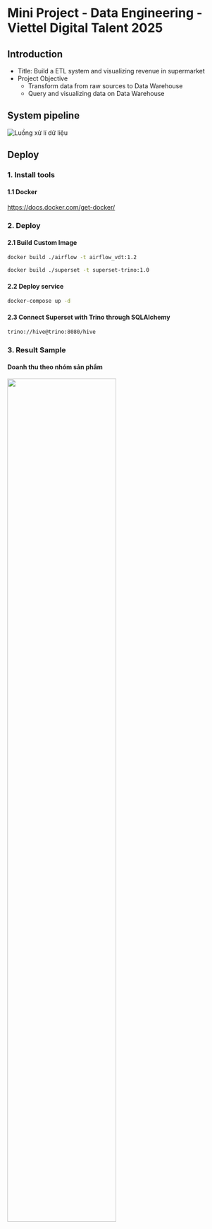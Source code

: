 # Mini Project - Data Engineering - Viettel Digital Talent 2025

## Introduction

- Title: Build a ETL system and visualizing revenue in supermarket
- Project Objective
  - Transform data from raw sources to Data Warehouse
  - Query and visualizing data on Data Warehouse

## System pipeline

![Luồng xử lí dữ liệu](https://github.com/iammhiru/Supermarket-ETL-System/blob/master/pic/Flow.png)

## Deploy

### 1. Install tools

#### 1.1  Docker  

<https://docs.docker.com/get-docker/>

### 2. Deploy

#### 2.1 Build Custom Image

```sh
docker build ./airflow -t airflow_vdt:1.2
```

```sh
docker build ./superset -t superset-trino:1.0
```

#### 2.2 Deploy service

```sh
docker-compose up -d
```

#### 2.3 Connect Superset with Trino through SQLAlchemy

```sh
trino://hive@trino:8080/hive
```

### 3. Result Sample

#### Doanh thu theo nhóm sản phẩm

<img style="width:70%" src="https://github.com/iammhiru/DataWarehouseForSupermarket/blob/master/pic/doanh_thu_nhom.png">